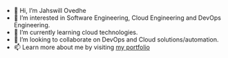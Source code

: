 - 👋 Hi, I’m Jahswill Ovedhe 
- 👀 I’m interested in Software Engineering, Cloud Engineering and DevOps Engineering.
- 🌱 I’m currently learning cloud technologies.
- 💞️ I’m looking to collaborate on DevOps and Cloud solutions/automation.
- 📫 Learn more about me by visiting [my portfolio](https://jahswillovedhe.online/)

<!---
jahswilling/jahswilling is a ✨ special ✨ repository because its `README.md` (this file) appears on your GitHub profile.
You can click the Preview link to take a look at your changes.
--->
